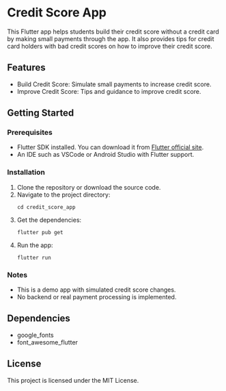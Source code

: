# Credit Score App

This Flutter app helps students build their credit score without a credit card by making small payments through the app. It also provides tips for credit card holders with bad credit scores on how to improve their credit score.

## Features

- Build Credit Score: Simulate small payments to increase credit score.
- Improve Credit Score: Tips and guidance to improve credit score.

## Getting Started

### Prerequisites

- Flutter SDK installed. You can download it from [Flutter official site](https://flutter.dev/docs/get-started/install).
- An IDE such as VSCode or Android Studio with Flutter support.

### Installation

1. Clone the repository or download the source code.
2. Navigate to the project directory:
   ```
   cd credit_score_app
   ```
3. Get the dependencies:
   ```
   flutter pub get
   ```
4. Run the app:
   ```
   flutter run
   ```

### Notes

- This is a demo app with simulated credit score changes.
- No backend or real payment processing is implemented.

## Dependencies

- google_fonts
- font_awesome_flutter

## License

This project is licensed under the MIT License.
